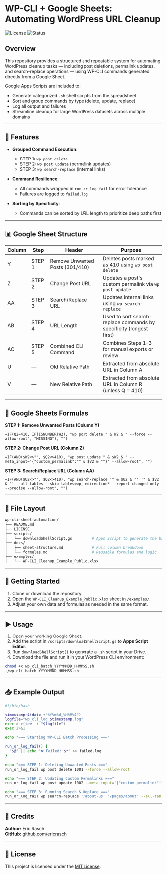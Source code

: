 # WP-CLI + Google Sheets: Automating WordPress URL Cleanup

![License](https://img.shields.io/badge/license-MIT-green)
![Status](https://img.shields.io/badge/status-active-blue)

## Overview

This repository provides a structured and repeatable system for automating WordPress cleanup tasks — including post deletions, permalink updates, and search-replace operations — using WP-CLI commands generated directly from a Google Sheet.

Google Apps Scripts are included to:
- Generate categorized `.sh` shell scripts from the spreadsheet
- Sort and group commands by type (delete, update, replace)
- Log all output and failures
- Streamline cleanup for large WordPress datasets across multiple domains

---

## 🔧 Features

- **Grouped Command Execution**:
  - STEP 1: `wp post delete`
  - STEP 2: `wp post update` (permalink updates)
  - STEP 3: `wp search-replace` (internal links)

- **Command Resilience**:
  - All commands wrapped in `run_or_log_fail` for error tolerance
  - Failures are logged to `failed.log`

- **Sorting by Specificity**:
  - Commands can be sorted by URL length to prioritize deep paths first

---

## 📊 Google Sheet Structure

| Column | Step    | Header                                | Purpose                                                                 |
|--------|---------|----------------------------------------|-------------------------------------------------------------------------|
| Y      | STEP 1  | Remove Unwanted Posts (301/410)        | Deletes posts marked as 410 using `wp post delete`                      |
| Z      | STEP 2  | Change Post URL                        | Updates a post's custom permalink via `wp post update`                 |
| AA     | STEP 3  | Search/Replace URL                     | Updates internal links using `wp search-replace`                       |
| AB     | STEP 4  | URL Length                             | Used to sort search-replace commands by specificity (longest first)     |
| AC     | STEP 5  | Combined CLI Command                   | Combines Steps 1–3 for manual exports or review                        |
| U      | —       | Old Relative Path                      | Extracted from absolute URL in Column A                                |
| V      | —       | New Relative Path                      | Extracted from absolute URL in Column R (unless Q = 410)               |

---

## 🧮 Google Sheets Formulas

**STEP 1: Remove Unwanted Posts (Column Y)**  
```excel
=IF(Q2=410, IF(ISNUMBER(W2), "wp post delete " & W2 & " --force --allow-root", "MISSING"), "")
```

**STEP 2: Change Post URL (Column Z)**  
```excel
=IF(AND($W2<>"", $Q2<>410), "wp post update " & $W2 & " --meta_input='{"custom_permalink":"" & $V2 & ""}' --allow-root", "")
```

**STEP 3: Search/Replace URL (Column AA)**  
```excel
=IF(AND($U2<>"", $Q2<>410), "wp search-replace '" & $U2 & "' '" & $V2 & "' --all-tables --skip-tables=wp_redirection* --report-changed-only --precise --allow-root", "")
```

---

## 📂 File Layout

```bash
wp-cli-sheet-automation/
├── README.md
├── LICENSE
├── scripts/
│   └── downloadShellScript.gs         # Apps Script to generate the bash file
├── docs/
│   ├── sheet-structure.md             # Full column breakdown
│   └── formulas.md                    # Reusable formulas and logic
├── examples/
│   └── WP-CLI_Cleanup_Example_Public.xlsx
```

---

## 🚀 Getting Started

1. Clone or download the repository.
2. Open the `WP-CLI_Cleanup_Example_Public.xlsx` sheet in `/examples/`.
3. Adjust your own data and formulas as needed in the same format.

---

## ▶️ Usage

1. Open your working Google Sheet.
2. Add the script in `/scripts/downloadShellScript.gs` to **Apps Script Editor**.
3. Run `downloadShellScript()` to generate a `.sh` script in your Drive.
4. Download the file and run it in your WordPress CLI environment:

```bash
chmod +x wp_cli_batch_YYYYMMDD_HHMMSS.sh
./wp_cli_batch_YYYYMMDD_HHMMSS.sh
```

---

## 📥 Example Output

```bash
#!/bin/bash

timestamp=$(date +"%Y%m%d_%H%M%S")
logfile="wp_cli_log_$timestamp.log"
exec > >(tee -i "$logfile")
exec 2>&1

echo "=== Starting WP-CLI Batch Processing ==="

run_or_log_fail() {
  "$@" || echo "❌ Failed: $*" >> failed.log
}

echo "=== STEP 1: Deleting Unwanted Posts ==="
run_or_log_fail wp post delete 1001 --force --allow-root

echo "=== STEP 2: Updating Custom Permalinks ==="
run_or_log_fail wp post update 1002 --meta_input='{"custom_permalink":"pages/about"}' --allow-root

echo "=== STEP 3: Running Search & Replace ==="
run_or_log_fail wp search-replace '/about-us' '/pages/about' --all-tables ...
```

---

## 🧠 Credits

**Author:** Eric Rasch  
**GitHub:** [github.com/ericrasch](https://github.com/ericrasch)

---

## 📄 License

This project is licensed under the [MIT License](LICENSE).

